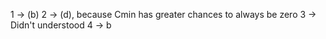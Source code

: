 1 -> (b)
2 -> (d), because Cmin has greater chances to always be zero 
3 -> Didn't understood
4 -> b


